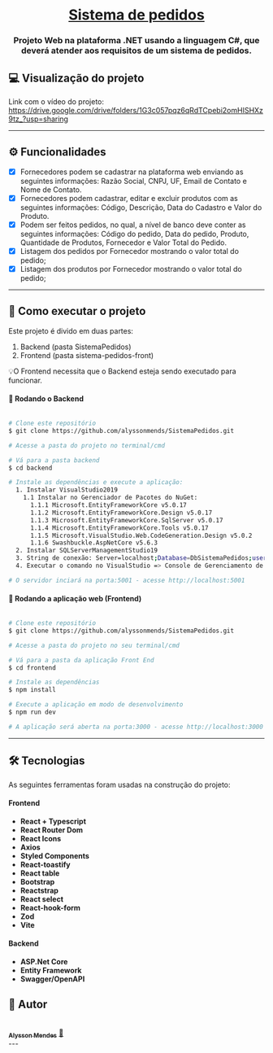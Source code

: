 

<h1 align="center">
     <a href="#" alt="site do ecoleta"> Sistema de pedidos </a>
</h1>

<h3 align="center">
    Projeto Web na plataforma .NET usando a linguagem C#, que deverá atender aos requisitos de um sistema de pedidos.
</h3>

## 💻 Visualização do projeto

Link com o vídeo do projeto: https://drive.google.com/drive/folders/1G3c057pqz6qRdTCpebi2omHISHXz9tz_?usp=sharing

---

## ⚙️ Funcionalidades

- [x] Fornecedores podem se cadastrar na plataforma web enviando as seguintes informações: Razão Social, CNPJ, UF, Email de Contato e Nome de Contato.
- [x] Fornecedores podem cadastrar, editar e excluir produtos com as seguintes informações: Código, Descrição, Data do Cadastro e Valor do Produto.
- [x] Podem ser feitos pedidos, no qual, a nível de banco deve conter as seguintes informações: Código do pedido, Data do pedido, Produto, Quantidade de Produtos, Fornecedor e Valor Total do Pedido.
- [x] Listagem dos pedidos por Fornecedor mostrando o valor total do pedido;
- [x] Listagem dos produtos por Fornecedor mostrando o valor total do pedido;
---

## 🚀 Como executar o projeto

Este projeto é divido em duas partes:
1. Backend (pasta SistemaPedidos) 
2. Frontend (pasta sistema-pedidos-front)

💡O Frontend necessita que o Backend esteja sendo executado para funcionar.

#### 🎲 Rodando o Backend 

```bash

# Clone este repositório
$ git clone https://github.com/alyssonmends/SistemaPedidos.git

# Acesse a pasta do projeto no terminal/cmd

# Vá para a pasta backend
$ cd backend

# Instale as dependências e execute a aplicação:
  1. Instalar VisualStudio2019
    1.1 Instalar no Gerenciador de Pacotes do NuGet:
      1.1.1 Microsoft.EntityFrameworkCore v5.0.17
      1.1.2 Microsoft.EntityFrameworkCore.Design v5.0.17
      1.1.3 Microsoft.EntityFrameworkCore.SqlServer v5.0.17
      1.1.4 Microsoft.EntityFrameworkCore.Tools v5.0.17
      1.1.5 Microsoft.VisualStudio.Web.CodeGeneration.Design v5.0.2
      1.1.6 Swashbuckle.AspNetCore v5.6.3
  2. Instalar SQLServerManagementStudio19
  3. String de conexão: Server=localhost;Database=DbSistemaPedidos;user=adm;password=123
  4. Executar o comando no VisualStudio => Console de Gerenciamento de Pacotes, para conectar no banco: Update-Database -Context SistemaPedidosContext

# O servidor inciará na porta:5001 - acesse http://localhost:5001 

```

#### 🧭 Rodando a aplicação web (Frontend)

```bash

# Clone este repositório
$ git clone https://github.com/alyssonmends/SistemaPedidos.git

# Acesse a pasta do projeto no seu terminal/cmd

# Vá para a pasta da aplicação Front End
$ cd frontend

# Instale as dependências
$ npm install

# Execute a aplicação em modo de desenvolvimento
$ npm run dev

# A aplicação será aberta na porta:3000 - acesse http://localhost:3000

```

---

## 🛠 Tecnologias

As seguintes ferramentas foram usadas na construção do projeto:

#### **Frontend**  
-   **React + Typescript**
-   **React Router Dom**
-   **React Icons**
-   **Axios**
-   **Styled Components**
-   **React-toastify**
-   **React table**
-   **Bootstrap**
-   **Reactstrap**
-   **React select**
-   **React-hook-form**
-   **Zod**
-   **Vite**   

#### **Backend**  
-   **ASP.Net Core**
-   **Entity Framework**
-   **Swagger/OpenAPI**


## 🦸 Autor

<a href="https://alysson.dev.br">
 <br />
 <sub><b>Alysson Mendes</b></sub></a> <a href="https://alysson.dev.br" title="Portfolio">🚀</a>
 <br />
---
